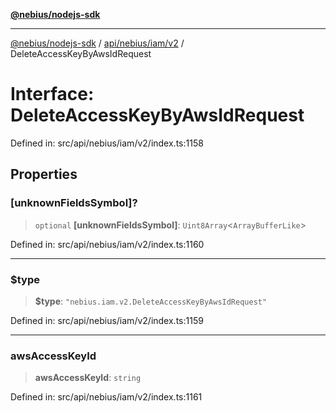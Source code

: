 [**@nebius/nodejs-sdk**](../../../../../README.md)

---

[@nebius/nodejs-sdk](../../../../../README.md) / [api/nebius/iam/v2](../README.md) / DeleteAccessKeyByAwsIdRequest

# Interface: DeleteAccessKeyByAwsIdRequest

Defined in: src/api/nebius/iam/v2/index.ts:1158

## Properties

### \[unknownFieldsSymbol\]?

> `optional` **\[unknownFieldsSymbol\]**: `Uint8Array`\<`ArrayBufferLike`\>

Defined in: src/api/nebius/iam/v2/index.ts:1160

---

### $type

> **$type**: `"nebius.iam.v2.DeleteAccessKeyByAwsIdRequest"`

Defined in: src/api/nebius/iam/v2/index.ts:1159

---

### awsAccessKeyId

> **awsAccessKeyId**: `string`

Defined in: src/api/nebius/iam/v2/index.ts:1161
